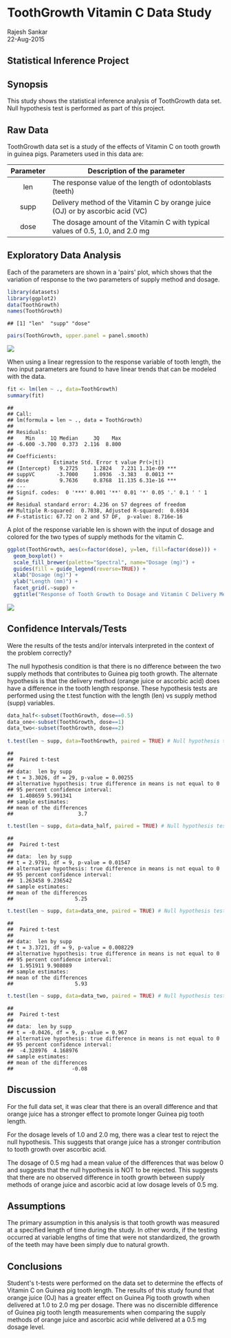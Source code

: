 # ToothGrowth Vitamin C Data Study
Rajesh Sankar  
22-Aug-2015
## Statistical Inference Project

## Synopsis
This study shows the statistical inference analysis of ToothGrowth data set. Null hypothesis test is performed as part of this project.

## Raw Data
ToothGrowth data set is a study of the effects of Vitamin C on tooth growth in guinea pigs.  Parameters used in this data are:

| Parameter | Description of the parameter |
|:---------:|------------------------------|
| len       | The response value of the length of odontoblasts (teeth) |
| supp      | Delivery method of the Vitamin C by orange juice (OJ) or by ascorbic acid (VC) |
| dose      | The dosage amount of the Vitamin C with typical values of 0.5, 1.0, and 2.0 mg |

## Exploratory Data Analysis
Each of the parameters are shown in a 'pairs' plot, which shows that the variation of response to the two parameters of supply method and dosage.  

```r
library(datasets)
library(ggplot2)
data(ToothGrowth)
names(ToothGrowth)
```

```
## [1] "len"  "supp" "dose"
```

```r
pairs(ToothGrowth, upper.panel = panel.smooth)
```

![](files/ToothGrowth1.png) 

When using a linear regression to the response variable of tooth length, the two input parameters are found to have linear trends that can be modeled with the data.

```r
fit <- lm(len ~ ., data=ToothGrowth)
summary(fit)
```

```
## 
## Call:
## lm(formula = len ~ ., data = ToothGrowth)
## 
## Residuals:
##    Min     1Q Median     3Q    Max 
## -6.600 -3.700  0.373  2.116  8.800 
## 
## Coefficients:
##             Estimate Std. Error t value Pr(>|t|)    
## (Intercept)   9.2725     1.2824   7.231 1.31e-09 ***
## suppVC       -3.7000     1.0936  -3.383   0.0013 ** 
## dose          9.7636     0.8768  11.135 6.31e-16 ***
## ---
## Signif. codes:  0 '***' 0.001 '**' 0.01 '*' 0.05 '.' 0.1 ' ' 1
## 
## Residual standard error: 4.236 on 57 degrees of freedom
## Multiple R-squared:  0.7038,	Adjusted R-squared:  0.6934 
## F-statistic: 67.72 on 2 and 57 DF,  p-value: 8.716e-16
```

A plot of the response variable len is shown with the input of dosage and colored for the two types of supply methods for the vitamin C.  


```r
ggplot(ToothGrowth, aes(x=factor(dose), y=len, fill=factor(dose))) + 
  geom_boxplot() + 
  scale_fill_brewer(palette="Spectral", name="Dosage (mg)") +
  guides(fill = guide_legend(reverse=TRUE)) +
  xlab("Dosage (mg)") +
  ylab("Length (mm)") +
  facet_grid(.~supp) + 
  ggtitle("Response of Tooth Growth to Dosage and Vitamin C Delivery Method")
```

![](files/ToothGrowth2.png) 

## Confidence Intervals/Tests
Were the results of the tests and/or intervals interpreted in the context of the problem correctly? 

The null hypothesis condition is that there is no difference between the two supply methods that contributes to Guinea pig tooth growth.  The alternate hypothesis is that the delivery method (orange juice or ascorbic acid) does have a difference in the tooth length response.  These hypothesis tests are performed using the t.test function with the length (len) vs supply method (supp) variables.


```r
data_half<-subset(ToothGrowth, dose==0.5)
data_one<-subset(ToothGrowth, dose==1)
data_two<-subset(ToothGrowth, dose==2)
                
t.test(len ~ supp, data=ToothGrowth, paired = TRUE) # Null hypothesis test for entire data set
```

```
## 
## 	Paired t-test
## 
## data:  len by supp
## t = 3.3026, df = 29, p-value = 0.00255
## alternative hypothesis: true difference in means is not equal to 0
## 95 percent confidence interval:
##  1.408659 5.991341
## sample estimates:
## mean of the differences 
##                     3.7
```

```r
t.test(len ~ supp, data=data_half, paired = TRUE) # Null hypothesis test for 0.5 mg dosage 
```

```
## 
## 	Paired t-test
## 
## data:  len by supp
## t = 2.9791, df = 9, p-value = 0.01547
## alternative hypothesis: true difference in means is not equal to 0
## 95 percent confidence interval:
##  1.263458 9.236542
## sample estimates:
## mean of the differences 
##                    5.25
```

```r
t.test(len ~ supp, data=data_one, paired = TRUE) # Null hypothesis test for 1.0 mg dosage
```

```
## 
## 	Paired t-test
## 
## data:  len by supp
## t = 3.3721, df = 9, p-value = 0.008229
## alternative hypothesis: true difference in means is not equal to 0
## 95 percent confidence interval:
##  1.951911 9.908089
## sample estimates:
## mean of the differences 
##                    5.93
```

```r
t.test(len ~ supp, data=data_two, paired = TRUE) # Null hypothesis test for 2.0 mg dosage
```

```
## 
## 	Paired t-test
## 
## data:  len by supp
## t = -0.0426, df = 9, p-value = 0.967
## alternative hypothesis: true difference in means is not equal to 0
## 95 percent confidence interval:
##  -4.328976  4.168976
## sample estimates:
## mean of the differences 
##                   -0.08
```

## Discussion
For the full data set, it was clear that there is an overall difference and that orange juice has a stronger effect to promote longer Guinea pig tooth length.  

For the dosage levels of 1.0 and 2.0 mg, there was a clear test to reject the null hypothesis.  This suggests that orange juice has a stronger contribution to tooth growth over ascorbic acid.  

The dosage of 0.5 mg had a mean value of the differences that was below 0 and suggests that the null hypothesis is NOT to be rejected.  This suggests that there are no observed difference in tooth growth between supply methods of orange juice and ascorbic acid at low dosage levels of 0.5 mg.

## Assumptions
The primary assumption in this analysis is that tooth growth was measured at a specified length of time during the study.  In other words, if the testing occurred at variable lengths of time that were not standardized, the growth of the teeth may have been simply due to natural growth.  

## Conclusions
Student's t-tests were performed on the data set to determine the effects of Vitamin C on Guinea pig tooth length.  The results of this study found that orange juice (OJ) has a greater effect on Guinea Pig tooth growth when delivered at 1.0 to 2.0 mg per dosage.  There was no discernible difference of Guinea pig tooth length measurements when comparing the supply methods of orange juice and ascorbic acid while delivered at a 0.5 mg dosage level.